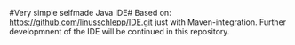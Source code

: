 #Very simple selfmade Java IDE#
Based on: https://github.com/linusschlepp/IDE.git just with Maven-integration.
Further developmnent of the IDE will be continued in this repository. 
